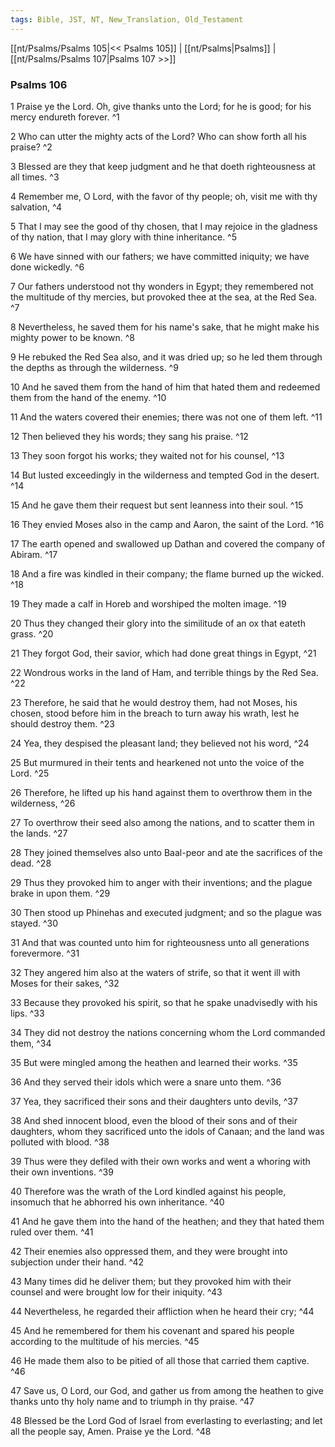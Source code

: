 ```yaml
---
tags: Bible, JST, NT, New_Translation, Old_Testament
---
```


[[nt/Psalms/Psalms 105|<< Psalms 105]] | [[nt/Psalms|Psalms]] | [[nt/Psalms/Psalms 107|Psalms 107 >>]]

### Psalms 106

1 Praise ye the Lord. Oh, give thanks unto the Lord; for he is good; for his mercy endureth forever.  ^1

2 Who can utter the mighty acts of the Lord? Who can show forth all his praise?  ^2

3 Blessed are they that keep judgment and he that doeth righteousness at all times.  ^3

4 Remember me, O Lord, with the favor of thy people; oh, visit me with thy salvation,  ^4

5 That I may see the good of thy chosen, that I may rejoice in the gladness of thy nation, that I may glory with thine inheritance.  ^5

6 We have sinned with our fathers; we have committed iniquity; we have done wickedly.  ^6

7 Our fathers understood not thy wonders in Egypt; they remembered not the multitude of thy mercies, but provoked thee at the sea, at the Red Sea.  ^7

8 Nevertheless, he saved them for his name\'s sake, that he might make his mighty power to be known.  ^8

9 He rebuked the Red Sea also, and it was dried up; so he led them through the depths as through the wilderness.  ^9

10 And he saved them from the hand of him that hated them and redeemed them from the hand of the enemy.  ^10

11 And the waters covered their enemies; there was not one of them left.  ^11

12 Then believed they his words; they sang his praise.  ^12

13 They soon forgot his works; they waited not for his counsel,  ^13

14 But lusted exceedingly in the wilderness and tempted God in the desert.  ^14

15 And he gave them their request but sent leanness into their soul.  ^15

16 They envied Moses also in the camp and Aaron, the saint of the Lord.  ^16

17 The earth opened and swallowed up Dathan and covered the company of Abiram.  ^17

18 And a fire was kindled in their company; the flame burned up the wicked.  ^18

19 They made a calf in Horeb and worshiped the molten image.  ^19

20 Thus they changed their glory into the similitude of an ox that eateth grass.  ^20

21 They forgot God, their savior, which had done great things in Egypt,  ^21

22 Wondrous works in the land of Ham, and terrible things by the Red Sea.  ^22

23 Therefore, he said that he would destroy them, had not Moses, his chosen, stood before him in the breach to turn away his wrath, lest he should destroy them.  ^23

24 Yea, they despised the pleasant land; they believed not his word,  ^24

25 But murmured in their tents and hearkened not unto the voice of the Lord.  ^25

26 Therefore, he lifted up his hand against them to overthrow them in the wilderness,  ^26

27 To overthrow their seed also among the nations, and to scatter them in the lands.  ^27

28 They joined themselves also unto Baal-peor and ate the sacrifices of the dead.  ^28

29 Thus they provoked him to anger with their inventions; and the plague brake in upon them.  ^29

30 Then stood up Phinehas and executed judgment; and so the plague was stayed.  ^30

31 And that was counted unto him for righteousness unto all generations forevermore.  ^31

32 They angered him also at the waters of strife, so that it went ill with Moses for their sakes,  ^32

33 Because they provoked his spirit, so that he spake unadvisedly with his lips.  ^33

34 They did not destroy the nations concerning whom the Lord commanded them,  ^34

35 But were mingled among the heathen and learned their works.  ^35

36 And they served their idols which were a snare unto them.  ^36

37 Yea, they sacrificed their sons and their daughters unto devils,  ^37

38 And shed innocent blood, even the blood of their sons and of their daughters, whom they sacrificed unto the idols of Canaan; and the land was polluted with blood.  ^38

39 Thus were they defiled with their own works and went a whoring with their own inventions.  ^39

40 Therefore was the wrath of the Lord kindled against his people, insomuch that he abhorred his own inheritance.  ^40

41 And he gave them into the hand of the heathen; and they that hated them ruled over them.  ^41

42 Their enemies also oppressed them, and they were brought into subjection under their hand.  ^42

43 Many times did he deliver them; but they provoked him with their counsel and were brought low for their iniquity.  ^43

44 Nevertheless, he regarded their affliction when he heard their cry;  ^44

45 And he remembered for them his covenant and spared his people according to the multitude of his mercies.  ^45

46 He made them also to be pitied of all those that carried them captive.  ^46

47 Save us, O Lord, our God, and gather us from among the heathen to give thanks unto thy holy name and to triumph in thy praise.  ^47

48 Blessed be the Lord God of Israel from everlasting to everlasting; and let all the people say, Amen. Praise ye the Lord.  ^48

 
